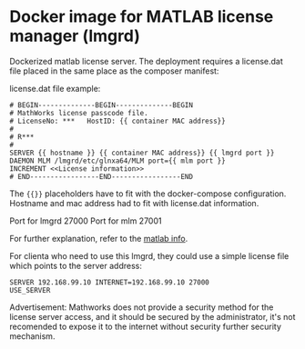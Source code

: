 # Docker image for MATLAB license manager (lmgrd)

Dockerized matlab license server. The deployment requires a license.dat file placed in the same place as the composer manifest:

license.dat file example:

```text
# BEGIN--------------BEGIN--------------BEGIN
# MathWorks license passcode file.
# LicenseNo: ***   HostID: {{ container MAC address}}
#
# R***
#
SERVER {{ hostname }} {{ container MAC address}} {{ lmgrd port }}
DAEMON MLM /lmgrd/etc/glnxa64/MLM port={{ mlm port }}
INCREMENT <<License information>>
# END-----------------END-----------------END
```

The `{{}}` placeholders have to fit with the docker-compose configuration. Hostname and mac address had to fit with license.dat information.

Port for lmgrd 27000
Port for mlm 27001

For further explanation, refer to the [matlab info](https://es.mathworks.com/help/install/administer-network-licenses.html). 

For clienta who need to use this lmgrd, they could use a simple license file which points to the server address:

```text
SERVER 192.168.99.10 INTERNET=192.168.99.10 27000
USE_SERVER
```

Advertisement: Mathworks does not provide a security method for the license server access, and it should be secured by the administrator, it's not recomended to expose it to the internet without security further security mechanism.
